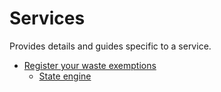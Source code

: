 # Services

Provides details and guides specific to a service.

- [Register your waste exemptions](/services/wex)
  - [State engine](/services/wex/state-engine)
